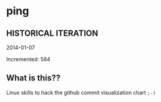 # ping

## HISTORICAL ITERATION
2014-01-07

Incremented: 584

## What is this?? 
Linux skills to hack the github commit visualization chart `;-)`
